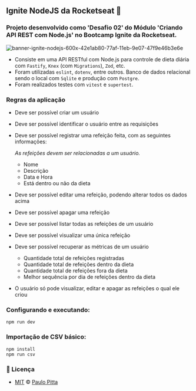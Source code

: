 ## Ignite NodeJS da Rocketseat 🚀

### Projeto desenvolvido como 'Desafio 02' do Módulo 'Criando API REST com Node.js' no Bootcamp Ignite da Rocketseat. 

![banner-ignite-nodejs-600x-42e1ab80-77af-11eb-9e07-47f9e46b3e6e](https://user-images.githubusercontent.com/52472087/224563992-1fbf29d0-06d9-4b58-b9d0-522f3f283f1e.png)

- Consiste em uma API RESTful com Node.js para controle de dieta diária com `Fastify`, `Knex` (com `Migrations`), `Zod`, etc.
- Foram utilizadas `eslint`, `dotenv`, entre outros. Banco de dados relacional sendo o local com `Sqlite` e produção com `Postgre`.
- Foram realizados testes com `vitest` e `supertest`. 

### Regras da aplicação

- Deve ser possível criar um usuário
- Deve ser possível identificar o usuário entre as requisições
- Deve ser possível registrar uma refeição feita, com as seguintes informações:
    
    *As refeições devem ser relacionadas a um usuário.*
    
    - Nome
    - Descrição
    - Data e Hora
    - Está dentro ou não da dieta
- Deve ser possível editar uma refeição, podendo alterar todos os dados acima
- Deve ser possível apagar uma refeição
- Deve ser possível listar todas as refeições de um usuário
- Deve ser possível visualizar uma única refeição
- Deve ser possível recuperar as métricas de um usuário
    - Quantidade total de refeições registradas
    - Quantidade total de refeições dentro da dieta
    - Quantidade total de refeições fora da dieta
    - Melhor sequência por dia de refeições dentro da dieta
- O usuário só pode visualizar, editar e apagar as refeições o qual ele criou

### Configurando e executando:

```
npm run dev
```

### Importação de CSV básico:

```
npm install
npm run csv
```

### 📝 Licença

- [MIT](https://github.com/paulopitta97/ignite-node-desafio-02-daily-diet/blob/master/LICENSE) © [Paulo Pitta](https://github.com/paulopitta97)
